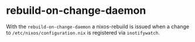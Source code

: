 # rebuild-on-change-daemon

With the `rebuild-on-change-daemon` a nixos-rebuild is issued when a change to `/etc/nixos/configuration.nix` is registered via `inotifywatch`.


